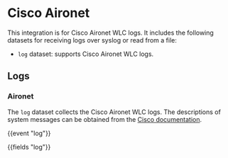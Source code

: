 # Cisco Aironet

This integration is for Cisco Aironet WLC logs. It includes the following
datasets for receiving logs over syslog or read from a file:

- `log` dataset: supports Cisco Aironet WLC logs.

## Logs

### Aironet

The `log` dataset collects the Cisco Aironet WLC logs. The descriptions of system messages can be obtained from the [Cisco documentation](https://www.cisco.com/c/en/us/support/wireless/wireless-lan-controller-software/products-system-message-guides-list.html).


{{event "log"}}

{{fields "log"}}